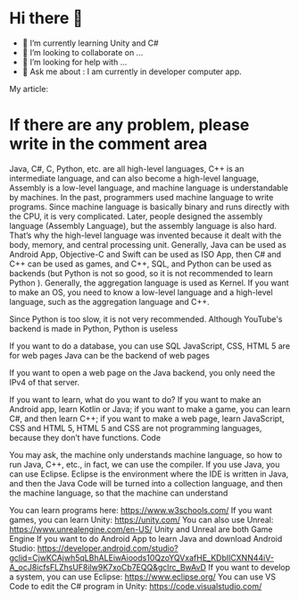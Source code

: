 # Hi there 👋

- 🌱 I’m currently learning Unity and C#
- 👯 I’m looking to collaborate on ...
- 🤔 I’m looking for help with ...
- 💬 Ask me about : I am currently in developer computer app.

My article:

# If there are any problem, please write in the comment area

Java, C#, C, Python, etc. are all high-level languages, C++ is an intermediate language, and can also become a high-level language, Assembly is a low-level language, and machine language is understandable by machines. In the past, programmers used machine language to write programs. Since machine language is basically binary and runs directly with the CPU, it is very complicated. Later, people designed the assembly language (Assembly Language), but the assembly language is also hard. That’s why the high-level language was invented because it dealt with the body, memory, and central processing unit. Generally, Java can be used as Android App, Objective-C and Swift can be used as ISO App, then C# and C++ can be used as games, and C++, SQL, and Python can be used as backends (but Python is not so good, so it is not recommended to learn Python ). Generally, the aggregation language is used as Kernel. If you want to make an OS, you need to know a low-level language and a high-level language, such as the aggregation language and C++.

Since Python is too slow, it is not very recommended. Although YouTube's backend is made in Python, Python is useless

If you want to do a database, you can use SQL
JavaScript, CSS, HTML 5 are for web pages
Java can be the backend of web pages

If you want to open a web page on the Java backend, you only need the IPv4 of that server.

If you want to learn, what do you want to do? If you want to make an Android app, learn Kotlin or Java; if you want to make a game, you can learn C#, and then learn C++; if you want to make a web page, learn JavaScript, CSS and HTML 5, HTML 5 and CSS are not programming languages, because they don’t have functions. Code

You may ask, the machine only understands machine language, so how to run Java, C++, etc., in fact, we can use the compiler. If you use Java, you can use Eclipse. Eclipse is the environment where the IDE is written in Java, and then the Java Code will be turned into a collection language, and then the machine language, so that the machine can understand

You can learn programs here: https://www.w3schools.com/
If you want games, you can learn Unity: https://unity.com/
You can also use Unreal: https://www.unrealengine.com/en-US/
 Unity and Unreal are both Game Engine
If you want to do Android App to learn Java and download Android Studio: https://developer.android.com/studio?gclid=CjwKCAjwh5qLBhALEiwAioods10QzoYQVxafHE_KDbIlCXNN44iV-A_ocJ8icfsFLZhsUF8ilw9K7xoCb7EQQ&gclrc_BwAvD
If you want to develop a system, you can use Eclipse: https://www.eclipse.org/
You can use VS Code to edit the C# program in Unity: https://code.visualstudio.com/
